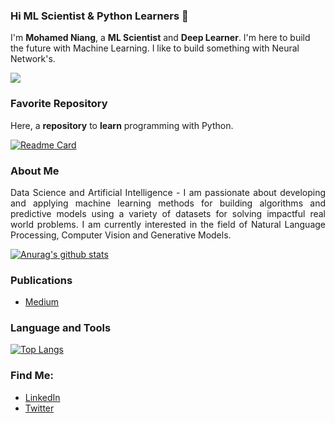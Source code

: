 ### Hi ML Scientist & Python Learners 👋

I'm **Mohamed Niang**, a **ML Scientist** and **Deep Learner**. I'm here to build the future with Machine Learning. I like to build something with Neural Network's.

<a href="https://github.com/antonkomarev/github-profile-views-counter">
    <img src="https://komarev.com/ghpvc/?username=Niangmohamed">
</a>

### Favorite Repository

Here, a **repository** to **learn** programming with Python.

[![Readme Card](https://github-readme-stats.vercel.app/api/pin/?username=Niangmohamed&repo=The-fundamentals-of-Python)](https://github.com/Niangmohamed/The-fundamentals-of-Python)

### About Me

<p align="justify"> Data Science and Artificial Intelligence - I am passionate about developing and applying machine learning methods for building algorithms and predictive models using a variety of datasets for solving impactful real world problems. I am currently interested in the field of Natural Language Processing, Computer Vision and Generative Models.</p>

[![Anurag's github stats](https://github-readme-stats.vercel.app/api?username=Niangmohamed&show_icons=true&theme=vue)](https://github.com/anuraghazra/github-readme-stats)

### Publications

- [Medium](https://niango777.medium.com/) 

### Language and Tools

[![Top Langs](https://github-readme-stats.vercel.app/api/top-langs/?username=Niangmohamed&langs_count=10)](https://github.com/Niangmohamed/github-readme-stats)

### Find Me:
- [LinkedIn](https://www.linkedin.com/in/mohamed-niang-45a698133/)
- [Twitter](https://twitter.com/Moha__niang) 

<!--
**Niangmohamed/Niangmohamed** is a ✨ _special_ ✨ repository because its `README.md` (this file) appears on your GitHub profile.

Here are some ideas to get you started:

- 🔭 I’m currently working on ...
- 🌱 I’m currently learning ...
- 👯 I’m looking to collaborate on ...
- 🤔 I’m looking for help with ...
- 💬 Ask me about ...
- 📫 How to reach me: ...
- 😄 Pronouns: ...
- ⚡ Fun fact: ...
-->
